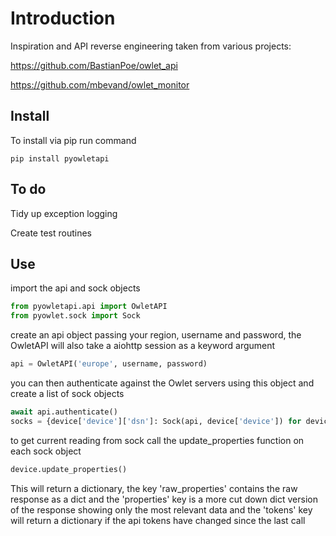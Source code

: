 # Introduction

Inspiration and API reverse engineering taken from various projects:

https://github.com/BastianPoe/owlet_api

https://github.com/mbevand/owlet_monitor


## Install
To install via pip run command 

```
pip install pyowletapi
```

## To do
Tidy up exception logging

Create test routines

## Use
import the api and sock objects

```python
from pyowletapi.api import OwletAPI
from pyowlet.sock import Sock
```

create an api object passing your region, username and password, the OwletAPI will also take a aiohttp session as a keyword argument

```python
api = OwletAPI('europe', username, password)
```

you can then authenticate against the Owlet servers using this object and create a list of sock objects

```python
await api.authenticate()
socks = {device['device']['dsn']: Sock(api, device['device']) for device in devices}
```

to get current reading from sock call the update_properties function on each sock object
```python
device.update_properties()
```
This will return a dictionary, the key 'raw_properties' contains the raw response as a dict and the 'properties' key is a more cut down dict version of the response showing only the most relevant data and the 'tokens' key will return a dictionary if the api tokens have changed since the last call
